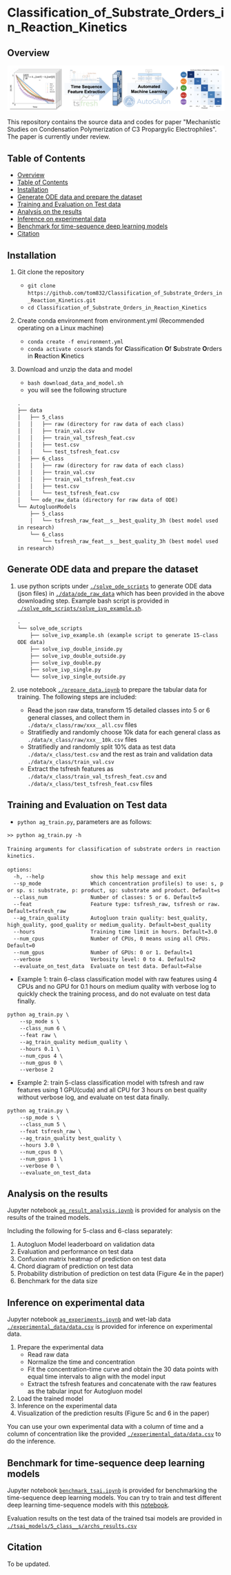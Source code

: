# Classification_of_Substrate_Orders_in_Reaction_Kinetics

## Overview
![overview of the workflow](./assets/overview.png)

This repository contains the source data and codes for paper "Mechanistic Studies on Condensation Polymerization of C3 Propargylic Electrophiles". The paper is currently under review.

## Table of Contents

- [Overview](#overview)
- [Table of Contents](#table-of-contents)
- [Installation](#installation)
- [Generate ODE data and prepare the dataset](#generate-ode-data-and-prepare-the-dataset)
- [Training and Evaluation on Test data](#training-and-evaluation-on-test-data)
- [Analysis on the results](#analysis-on-the-results)
- [Inference on experimental data](#inference-on-experimental-data)
- [Benchmark for time-sequence deep learning models](#benchmark-for-time-sequence-deep-learning-models)
- [Citation](#citation)


## Installation

1. Git clone the repository
    - `git clone https://github.com/tom832/Classification_of_Substrate_Orders_in_Reaction_Kinetics.git`
    - `cd Classification_of_Substrate_Orders_in_Reaction_Kinetics`

2. Create conda environment from environment.yml (Recommended operating on a Linux machine)
    - `conda create -f environment.yml`
    - `conda activate cosork` stands for **C**lassification **O**f **S**ubstrate **O**rders in **R**eaction **K**inetics

3. Download and unzip the data and model
    - `bash download_data_and_model.sh`
    - you will see the following structure
    ```
    .
    ├── data
    │   ├── 5_class
    │   │   ├── raw (directory for raw data of each class)
    │   │   ├── train_val.csv
    │   │   ├── train_val_tsfresh_feat.csv
    │   │   ├── test.csv
    │   │   └── test_tsfresh_feat.csv
    │   ├── 6_class
    │   │   ├── raw (directory for raw data of each class)
    │   │   ├── train_val.csv
    │   │   ├── train_val_tsfresh_feat.csv
    │   │   ├── test.csv
    │   │   └── test_tsfresh_feat.csv
    │   └── ode_raw_data (directory for raw data of ODE)
    └── AutogluonModels
        ├── 5_class
        │   └── tsfresh_raw_feat__s__best_quality_3h (best model used in research)
        └── 6_class
            └── tsfresh_raw_feat__s__best_quality_3h (best model used in research)

    ```

## Generate ODE data and prepare the dataset

1. use python scripts under [`./solve_ode_scripts`](./solve_ode_scripts/) to generate ODE data (json files) in [`./data/ode_raw_data`](./data/ode_raw_data/) which has been provided in the above downloading step. Example bash script is provided in [`./solve_ode_scripts/solve_ivp_example.sh`](./solve_ode_scripts/solve_ivp_example.sh).
    ```
    .
    └── solve_ode_scripts
        ├── solve_ivp_example.sh (example script to generate 15-class ODE data)
        ├── solve_ivp_double_inside.py
        ├── solve_ivp_double_outside.py
        ├── solve_ivp_double.py
        ├── solve_ivp_single.py
        └── solve_ivp_single_outside.py
    ```

2. use notebook [`./prepare_data.ipynb`](./prepare_data.ipynb) to prepare the tabular data for training. The following steps are included:
    - Read the json raw data, transform 15 detailed classes into 5 or 6 general classes, and collect them in `./data/x_class/raw/xxx__all.csv` files
    - Stratifiedly and randomly choose 10k data for each general class as `./data/x_class/raw/xxx__10k.csv` files
    - Stratifiedly and randomly split 10% data as test data `./data/x_class/test.csv` and the rest as train and validation data `./data/x_class/train_val.csv`
    - Extract the tsfresh features as `./data/x_class/train_val_tsfresh_feat.csv` and `./data/x_class/test_tsfresh_feat.csv` files


## Training and Evaluation on Test data
- `python ag_train.py`, parameters are as follows:
```
>> python ag_train.py -h

Training arguments for classification of substrate orders in reaction kinetics.

options:
  -h, --help               show this help message and exit
  --sp_mode                Which concentration profile(s) to use: s, p or sp. s: substrate, p: product, sp: substrate and product. Default=s
  --class_num              Number of classes: 5 or 6. Default=5
  --feat                   Feature type: tsfresh_raw, tsfresh or raw. Default=tsfresh_raw
  --ag_train_quality       Autogluon train quality: best_quality, high_quality, good_quality or medium_quality. Default=best_quality
  --hours                  Training time limit in hours. Default=3.0
  --num_cpus               Number of CPUs, 0 means using all CPUs. Default=0
  --num_gpus               Number of GPUs: 0 or 1. Default=1
  --verbose                Verbosity level: 0 to 4. Default=2
  --evaluate_on_test_data  Evaluate on test data. Default=False
```

- Example 1: train 6-class classification model with raw features using 4 CPUs and no GPU for 0.1 hours on medium quality with verbose log to quickly check the training process, and do not evaluate on test data finally.
```
python ag_train.py \
    --sp_mode s \
    --class_num 6 \
    --feat raw \
    --ag_train_quality medium_quality \
    --hours 0.1 \
    --num_cpus 4 \
    --num_gpus 0 \
    --verbose 2
```

- Example 2: train 5-class classification model with tsfresh and raw features using 1 GPU(cuda) and all CPU for 3 hours on best quality without verbose log, and evaluate on test data finally.
```
python ag_train.py \
    --sp_mode s \
    --class_num 5 \
    --feat tsfresh_raw \
    --ag_train_quality best_quality \
    --hours 3.0 \
    --num_cpus 0 \
    --num_gpus 1 \
    --verbose 0 \
    --evaluate_on_test_data
```


## Analysis on the results

Jupyter notebook [`ag_result_analysis.ipynb`](./ag_result_analysis.ipynb) is provided for analysis on the results of the trained models.

Including the following for 5-class and 6-class separately:
1. Autogluon Model leaderboard on validation data
2. Evaluation and performance on test data
3. Confuxion matrix heatmap of prediction on test data
4. Chord diagram of prediction on test data
5. Probability distribution of prediction on test data (Figure 4e in the paper)
6. Benchmark for the data size 

## Inference on experimental data

Jupyter notebook [`ag_experiments.ipynb`](./ag_experiments.ipynb) and wet-lab data [`./experimental_data/data.csv`](./experimental_data/data.csv) is provided for inference on experimental data.

1. Prepare the experimental data
    - Read raw data
    - Normalize the time and concentration
    - Fit the concentration-time curve and obtain the 30 data points with equal time intervals to align with the model input
    - Extract the tsfresh features and concatenate with the raw features as the tabular input for Autogluon model
2. Load the trained model
3. Inference on the experimental data
4. Visualization of the prediction results (Figure 5c and 6 in the paper)

You can use your own experimental data with a column of time and a column of concentration like the provided [`./experimental_data/data.csv`](./experimental_data/data.csv) to do the inference.

## Benchmark for time-sequence deep learning models

Jupyter notebook [`benchmark_tsai.ipynb`](./benchmark_tsai.ipynb) is provided for benchmarking the time-sequence deep learning models. You can try to train and test different deep learning time-sequence models with this [notebook](./benchmark_tsai.ipynb).

Evaluation results on the test data of the trained tsai models are provided in [`./tsai_models/5_class__s/archs_results.csv`](./Tsai_Models/5_class__s/archs_results.csv)

## Citation
 
 To be updated.